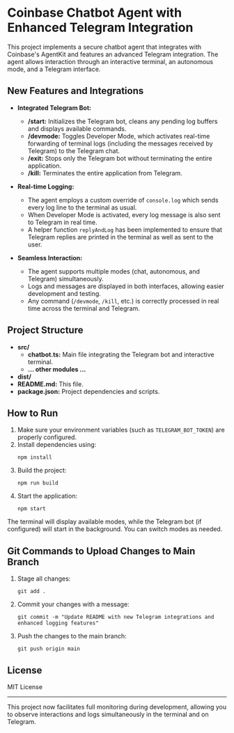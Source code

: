 # Coinbase Chatbot Agent with Enhanced Telegram Integration

This project implements a secure chatbot agent that integrates with Coinbase's AgentKit and features an advanced Telegram integration. The agent allows interaction through an interactive terminal, an autonomous mode, and a Telegram interface.

## New Features and Integrations

- **Integrated Telegram Bot:**
  - **/start:** Initializes the Telegram bot, cleans any pending log buffers and displays available commands.
  - **/devmode:** Toggles Developer Mode, which activates real-time forwarding of terminal logs (including the messages received by Telegram) to the Telegram chat.
  - **/exit:** Stops only the Telegram bot without terminating the entire application.
  - **/kill:** Terminates the entire application from Telegram.

- **Real-time Logging:**
  - The agent employs a custom override of `console.log` which sends every log line to the terminal as usual.
  - When Developer Mode is activated, every log message is also sent to Telegram in real time.
  - A helper function `replyAndLog` has been implemented to ensure that Telegram replies are printed in the terminal as well as sent to the user.

- **Seamless Interaction:**
  - The agent supports multiple modes (chat, autonomous, and Telegram) simultaneously.
  - Logs and messages are displayed in both interfaces, allowing easier development and testing.
  - Any command (`/devmode`, `/kill`, etc.) is correctly processed in real time across the terminal and Telegram.

## Project Structure

- **src/**
  - **chatbot.ts:** Main file integrating the Telegram bot and interactive terminal.
  - **... other modules ...**
- **dist/**
- **README.md:** This file.
- **package.json:** Project dependencies and scripts.

## How to Run

1. Make sure your environment variables (such as `TELEGRAM_BOT_TOKEN`) are properly configured.
2. Install dependencies using:
    ```
    npm install
    ```
3. Build the project:
    ```
    npm run build
    ```
4. Start the application:
    ```
    npm start
    ```

The terminal will display available modes, while the Telegram bot (if configured) will start in the background. You can switch modes as needed.

## Git Commands to Upload Changes to Main Branch

1. Stage all changes:
    ```
    git add .
    ```
2. Commit your changes with a message:
    ```
    git commit -m "Update README with new Telegram integrations and enhanced logging features"
    ```
3. Push the changes to the main branch:
    ```
    git push origin main
    ```

## License

MIT License

---

This project now facilitates full monitoring during development, allowing you to observe interactions and logs simultaneously in the terminal and on Telegram.
